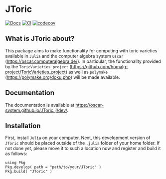 # JToric

[![Docs](https://img.shields.io/badge/docs-latest-blue.svg)](https://oscar-system.github.io/JToric.jl/dev)
[![CI](https://github.com/oscar-system/JToric.jl/actions/workflows/CI.yml/badge.svg)](https://github.com/HereAround/JToric/actions/workflows/CI.yml)
[![codecov](https://codecov.io/gh/oscar-system/JToric.jl/branch/master/graph/badge.svg?token=z9gKk5v3O6)](https://codecov.io/gh/oscar-system/JToric.jl)


## What is JToric about?

This package aims to make functionality for computing with toric varieties available in `Julia` and the computer algebra system `Oscar` (https://oscar.computeralgebra.de/). In particular, the functionality provided by the `ToricVarieties_project` (<https://github.com/homalg-project/ToricVarieties_project>) as well as `polymake` (https://polymake.org/doku.php) will be made available.

## Documentation

The documentation is available at https://oscar-system.github.io/JToric.jl/dev/.

## Installation

First, install `Julia` on your computer. Next, this development version of `JToric` should be placed outside of the `.julia` folder of your home folder. If not done yet, please move it to such a location now and register and build it as follows:

    using Pkg
    Pkg.develop( path = "path/to/your/JToric" )
    Pkg.build( "JToric" )
   

